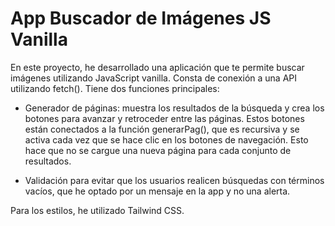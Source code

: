 # App Buscador de Imágenes JS Vanilla


En este proyecto, he desarrollado una aplicación que te permite buscar imágenes utilizando JavaScript vanilla. Consta de conexión a una API utilizando fetch(). Tiene dos funciones principales:

- Generador de páginas: muestra los resultados de la búsqueda y crea los botones para avanzar y retroceder entre las páginas. Estos botones están conectados a la función generarPag(), que es recursiva y se activa cada vez que se hace clic en los botones de navegación. Esto hace que no se cargue una nueva página para cada conjunto de resultados.

- Validación para evitar que los usuarios realicen búsquedas con términos vacíos, que he optado por un mensaje en la app y no una alerta.

Para los estilos, he utilizado Tailwind CSS.

